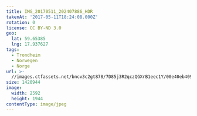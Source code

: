 ```yaml
---
title: IMG_20170511_202407886_HDR
takenAt: '2017-05-11T18:24:08.000Z'
rotation: 0
license: CC BY-ND 3.0
geo:
  lat: 59.65385
  lng: 17.937627
tags:
  - Trondheim
  - Norwegen
  - Norge
url: >-
  //images.ctfassets.net/bncv3c2gt878/7D85j3R2qczQGXrB1eec1Y/00e40eb40966bcff8d8204cc2bf11240/img_20170511_202407886_hdr_34609733926_o
size: 1420944
image:
  width: 2592
  height: 1944
contentType: image/jpeg
---
```


